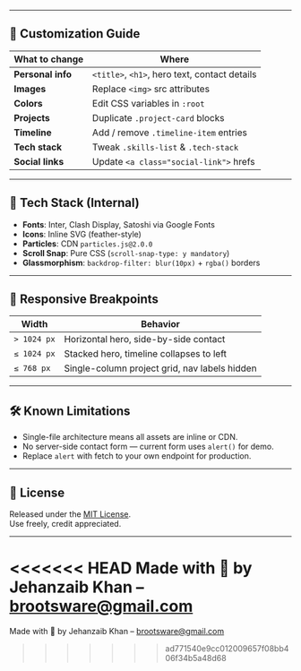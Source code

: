 
---

## 🎨 Customization Guide

| What to change | Where |
|----------------|-------|
| **Personal info** | `<title>`, `<h1>`, hero text, contact details |
| **Images** | Replace `<img>` src attributes |
| **Colors** | Edit CSS variables in `:root` |
| **Projects** | Duplicate `.project-card` blocks |
| **Timeline** | Add / remove `.timeline-item` entries |
| **Tech stack** | Tweak `.skills-list` & `.tech-stack` |
| **Social links** | Update `<a class="social-link">` hrefs |

---

## 🧪 Tech Stack (Internal)

- **Fonts**: Inter, Clash Display, Satoshi via Google Fonts  
- **Icons**: Inline SVG (feather-style)  
- **Particles**: CDN `particles.js@2.0.0`  
- **Scroll Snap**: Pure CSS (`scroll-snap-type: y mandatory`)  
- **Glassmorphism**: `backdrop-filter: blur(10px)` + `rgba()` borders  

---

## 📱 Responsive Breakpoints

| Width | Behavior |
|-------|----------|
| `> 1024 px` | Horizontal hero, side-by-side contact |
| `≤ 1024 px` | Stacked hero, timeline collapses to left |
| `≤ 768 px`  | Single-column project grid, nav labels hidden |

---

## 🛠️ Known Limitations

- Single-file architecture means all assets are inline or CDN.  
- No server-side contact form — current form uses `alert()` for demo.  
- Replace `alert` with fetch to your own endpoint for production.

---

## 📄 License

Released under the [MIT License](https://opensource.org/licenses/MIT).  
Use freely, credit appreciated.

---

<<<<<<< HEAD
Made with 💜 by Jehanzaib Khan – [brootsware@gmail.com](mailto:brootsware@gmail.com)
=======
Made with 💜 by Jehanzaib Khan – [brootsware@gmail.com](mailto:brootsware@gmail.com)
>>>>>>> ad771540e9cc012009657f08bb406f34b5a48d68
